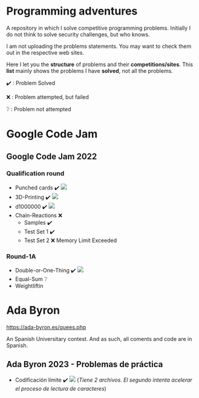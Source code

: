 # Programming adventures
A repository in which I solve competitive programming problems.
Initially I do not think to solve security challenges, but who knows.

I am not uploading the problems statements. You may want to check them out in the respective web sites.

Here I let you the **structure** of problems and their **competitions/sites**. This **list** mainly shows the problems I have **solved**, not all the problems.

:heavy_check_mark: : Problem Solved

:x: : Problem attempted, but failed

:grey_question: : Problem not attempted

# Google Code Jam
## Google Code Jam 2022
### Qualification round
* Punched cards :heavy_check_mark: <img src="https://img.shields.io/badge/Python-FFD43B?style=for-the-badge&logo=python&logoColor=blue"/>
* 3D-Printing :heavy_check_mark: <img src="https://img.shields.io/badge/Python-FFD43B?style=for-the-badge&logo=python&logoColor=blue"/>
* d1000000 :heavy_check_mark: <img src="https://img.shields.io/badge/Python-FFD43B?style=for-the-badge&logo=python&logoColor=blue"/>
* Chain-Reactions :x:
    * Samples :heavy_check_mark:
    * Test Set 1 :heavy_check_mark:
    * Test Set 2 :x: Memory Limit Exceeded
### Round-1A
* Double-or-One-Thing :heavy_check_mark: <img src="https://img.shields.io/badge/Python-FFD43B?style=for-the-badge&logo=python&logoColor=blue"/>
* Equal-Sum :grey_question: 
* Weightliftin


# Ada Byron
https://ada-byron.es/quees.php

An Spanish Universitary contest. And as such, all coments and code are in Spanish.

## Ada Byron 2023 - Problemas de práctica
* Codificación límite :heavy_check_mark: <img src="https://img.shields.io/badge/-c++-black?logo=c%2B%2B&style=socia"/> 
(_Tiene 2 archivos. El segundo intenta acelerar el proceso de lectura de caracteres_)
